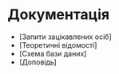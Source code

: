 # Документація

* [Запити зацікавлених осіб]
* [Теоретичні відомості]
* [Схема бази даних]
* [Доповідь]
